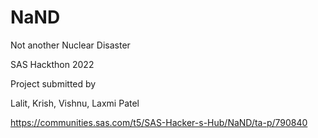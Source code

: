 # NaND
Not another Nuclear Disaster

SAS Hackthon 2022

Project submitted by

Lalit, Krish, Vishnu, Laxmi Patel

https://communities.sas.com/t5/SAS-Hacker-s-Hub/NaND/ta-p/790840
